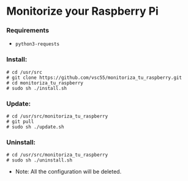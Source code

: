 # Monitorize your Raspberry Pi


### Requirements
* `python3-requests`

### Install:
```
# cd /usr/src
# git clone https://github.com/vsc55/monitoriza_tu_raspberry.git
# cd monitoriza_tu_raspberry
# sudo sh ./install.sh
```

### Update:
```
# cd /usr/src/monitoriza_tu_raspberry
# git pull
# sudo sh ./update.sh
```

### Uninstall:
```
# cd /usr/src/monitoriza_tu_raspberry
# sudo sh ./uninstall.sh
```
* Note: All the configuration will be deleted.
